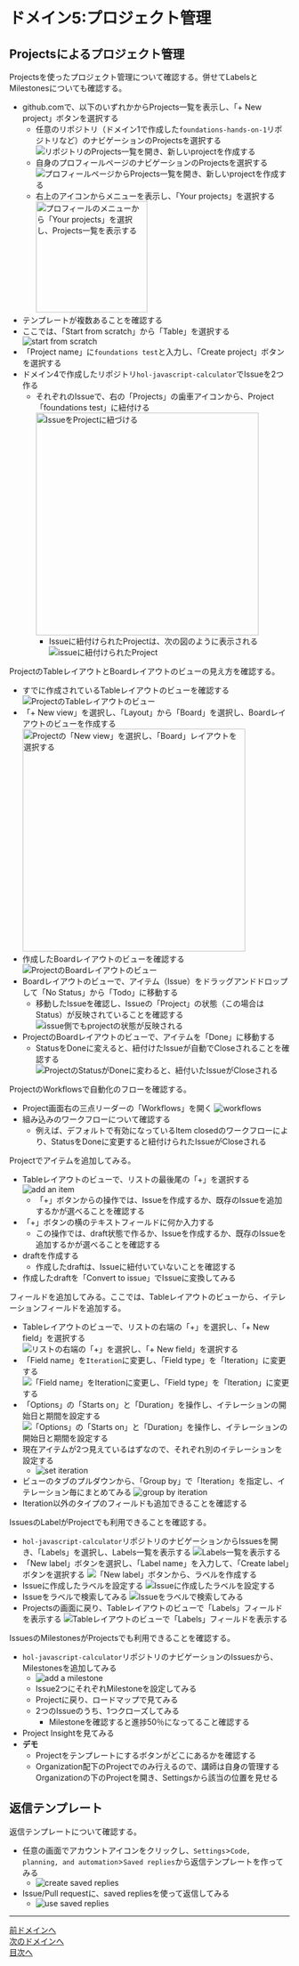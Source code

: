 # ドメイン5:プロジェクト管理

## Projectsによるプロジェクト管理

Projectsを使ったプロジェクト管理について確認する。併せてLabelsとMilestonesについても確認する。

- github.comで、以下のいずれかからProjects一覧を表示し、「+ New project」ボタンを選択する
  - 任意のリポジトリ（ドメイン1で作成した`foundations-hands-on-1`リポジトリなど）のナビゲーションのProjectsを選択する
    ![リポジトリのProjects一覧を開き、新しいprojectを作成する](../image/image5-1.png)
  - 自身のプロフィールページのナビゲーションのProjectsを選択する
    ![プロフィールページからProjects一覧を開き、新しいprojectを作成する](../image/image5-new-project-from-projects-page.png)
  - 右上のアイコンからメニューを表示し、「Your projects」を選択する  
    <img src="../image/image5-open-your-projects.jpg" alt="プロフィールのメニューから「Your projects」を選択し、Projects一覧を表示する" width="200">
- テンプレートが複数あることを確認する
- ここでは、「Start from scratch」から「Table」を選択する
  ![start from scratch](../image/image5-2.png)
- 「Project name」に`foundations test`と入力し、「Create project」ボタンを選択する
- ドメイン4で作成したリポジトリ`hol-javascript-calculator`でIssueを2つ作る
  - それぞれのIssueで、右の「Projects」の歯車アイコンから、Project「foundations test」に紐付ける  
    <img src="../image/image5-3.png" alt="IssueをProjectに紐づける" width="400">
    - Issueに紐付けられたProjectは、次の図のように表示される
      ![issueに紐付けられたProject](../image/image5-project-displayed-in-issue.png)

ProjectのTableレイアウトとBoardレイアウトのビューの見え方を確認する。

- すでに作成されているTableレイアウトのビューを確認する
  ![ProjectのTableレイアウトのビュー](../image/image5-project-table-layout-view.png)
- 「+ New view」を選択し、「Layout」から「Board」を選択し、Boardレイアウトのビューを作成する  
  <img src="../image/image5-project-new-view-select-board.jpg" alt="Projectの「New view」を選択し、「Board」レイアウトを選択する" width="400">
- 作成したBoardレイアウトのビューを確認する
  ![ProjectのBoardレイアウトのビュー](../image/image5-project-board-layout-view.jpg)
- Boardレイアウトのビューで、アイテム（Issue）をドラッグアンドドロップして「No Status」から「Todo」に移動する
  - 移動したIssueを確認し、Issueの「Project」の状態（この場合はStatus）が反映されていることを確認する
  ![issue側でもprojectの状態が反映される](../image/image5-project-displayed-in-issue-status-changed.png)
- ProjectのBoardレイアウトのビューで、アイテムを「Done」に移動する
  - StatusをDoneに変えると、紐付けたIssueが自動でCloseされることを確認する
    ![ProjectのStatusがDoneに変わると、紐付いたIssueがCloseされる](../image/image5-make-issue-assosicated-project-done.png)

ProjectのWorkflowsで自動化のフローを確認する。

- Project画面右の三点リーダーの「Workflows」を開く
  ![workflows](../image/image5-4.png)
- 組み込みのワークフローについて確認する
  - 例えば、デフォルトで有効になっているItem closedのワークフローにより、StatusをDoneに変更すると紐付けられたIssueがCloseされる

Projectでアイテムを追加してみる。

- Tableレイアウトのビューで、リストの最後尾の「+」を選択する
  ![add an item](../image/image5-5.png)
  - 「+」ボタンからの操作では、Issueを作成するか、既存のIssueを追加するかが選べることを確認する
- 「+」ボタンの横のテキストフィールドに何か入力する
  - この操作では、draft状態で作るか、Issueを作成するか、既存のIssueを追加するかが選べることを確認する
- draftを作成する
  - 作成したdraftは、Issueに紐付いていないことを確認する
- 作成したdraftを「Convert to issue」でIssueに変換してみる

フィールドを追加してみる。ここでは、Tableレイアウトのビューから、イテレーションフィールドを追加する。

- Tableレイアウトのビューで、リストの右端の「+」を選択し、「+ New field」を選択する
  ![リストの右端の「+」を選択し、「+ New field」を選択する](../image/image5-6.png)
- 「Field name」を`Iteration`に変更し、「Field type」を「Iteration」に変更する
  ![「Field name」を`Iteration`に変更し、「Field type」を「Iteration」に変更する](../image/image5-7.png)
- 「Options」の「Starts on」と「Duration」を操作し、イテレーションの開始日と期間を設定する
  ![「Options」の「Starts on」と「Duration」を操作し、イテレーションの開始日と期間を設定する](../image/image5-8.png)
- 現在アイテムが2つ見えているはずなので、それぞれ別のイテレーションを設定する
  - ![set iteration](../image/image5-9.png)
- ビューのタブのプルダウンから、「Group by」で「Iteration」を指定し、イテレーション毎にまとめてみる
  ![group by iteration](../image/image5-10.png)
- Iteration以外のタイプのフィールドも追加できることを確認する

IssuesのLabelがProjectでも利用できることを確認する。

- `hol-javascript-calculator`リポジトリのナビゲーションからIssuesを開き、「Labels」を選択し、Labels一覧を表示する
  ![Labels一覧を表示する](../image/image5-11.png)
- 「New label」ボタンを選択し、「Label name」を入力して、「Create label」ボタンを選択する
  ![「New label」ボタンから、ラベルを作成する](../image/image5-create-new-label.png)
- Issueに作成したラベルを設定する
  ![Issueに作成したラベルを設定する](../image/image5-add-label-to-issue.png)
- Issueをラベルで検索してみる
  ![Issueをラベルで検索してみる](../image/image5-filter-issues-by-label.png)
- Projectsの画面に戻り、Tableレイアウトのビューで「Labels」フィールドを表示する
  ![Tableレイアウトのビューで「Labels」フィールドを表示する](../image/image5-project-display-labels-fields.png)

IssuesのMilestonesがProjectsでも利用できることを確認する。

- `hol-javascript-calculator`リポジトリのナビゲーションのIssuesから、Milestonesを追加してみる
  - ![add a milestone](../image/image5-12.png)
  - Issue2つにそれぞれMilestoneを設定してみる
  - Projectに戻り、ロードマップで見てみる
  - 2つのIssueのうち、1つクローズしてみる
    - Milestoneを確認すると進捗50％になってること確認する
- Project Insightを見てみる
- **デモ**
  - Projectをテンプレートにするボタンがどこにあるかを確認する
  - Organization配下のProjectでのみ行えるので、講師は自身の管理するOrganizationの下のProjectを開き、Settingsから該当の位置を見せる

## 返信テンプレート

返信テンプレートについて確認する。

- 任意の画面でアカウントアイコンをクリックし、`Settings`>`Code, planning, and automation`>`Saved replies`から返信テンプレートを作ってみる
  - ![create saved replies](../image/image5-13.png)
- Issue/Pull requestに、saved repliesを使って返信してみる
  - ![use saved replies](../image/image5-14.png)

---
[前ドメインへ](../domain4/README.md)  
[次のドメインへ](../domain6/README.md)  
[目次へ](../README.md)

